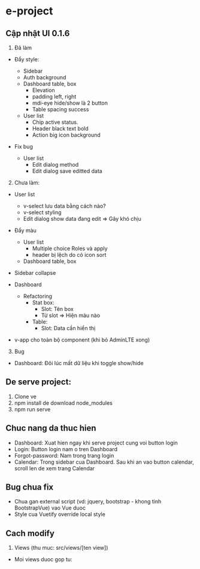 # e-project

## Cập nhật UI 0.1.6

1. Đã làm

- Đẩy style:

  - Sidebar
  - Auth background
  - Dashboard table, box
    - Elevation
    - padding left, right
    - mdi-eye hide/show là 2 button
    - Table spacing success
  - User list
    - Chip active status.
    - Header black text bold
    - Action big icon background

- Fix bug
  - User list
    - Edit dialog method
    - Edit dialog save editted data

2. Chưa làm:

- User list

  - v-select lưu data bằng cách nào?
  - v-select styling
  - Edit dialog show data đang edit => Gây khó chịu

- Đẩy màu

  - User list
    - Multiple choice Roles và apply
    - header bị lệch do có icon sort
  - Dashboard table, box

- Sidebar collapse

- Dashboard

  - Refactoring
    - Stat box:
      - Slot: Tên box
      - Từ slot => Hiện màu nào
    - Table:
      - Slot: Data cần hiển thị

- v-app cho toàn bộ component (khi bỏ AdminLTE xong)

3. Bug

- Dashboard: Đôi lúc mất dữ liệu khi toggle show/hide

## De serve project:

1. Clone ve
2. npm install de download node_modules
3. npm run serve

## Chuc nang da thuc hien

- Dashboard: Xuat hien ngay khi serve project cung voi button login
- Login: Button login nam o tren Dashboard
- Forgot-password: Nam trong trang login
- Calendar: Trong sidebar cua Dashboard. Sau khi an vao button calendar, scroll len de xem trang
  Calendar

## Bug chua fix

- Chua gan external script (vd: jquery, bootstrap - khong tinh BootstrapVue) vao Vue duoc
- Style cua Vuetify override local style

## Cach modify

1. Views (thu muc: src/views/[ten view])

- Moi views duoc gop tu: <template> [ten view].html; <script> main.js; <style> main.css
- File main.js import external scripts cua AdminLTE (dang bi bug)
- File main.css import external styles cua AdminLTE.

2. Router (thu muc: src/router/index.js)

3. Link github AdminLTE: https://github.com/ColorlibHQ/AdminLTE

---

## Project start custom

```
npm start
```

## Project setup

```
npm install
```

### Compiles and hot-reloads for development

```
npm run serve
```

### Compiles and minifies for production

```
npm run build
```

### Lints and fixes files

```
npm run lint
```

### Customize configuration

See [Configuration Reference](https://cli.vuejs.org/config/).
